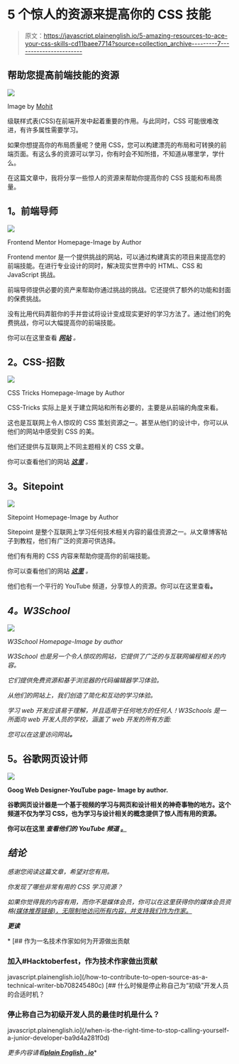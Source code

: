 # 5 个惊人的资源来提高你的 CSS 技能

> 原文：<https://javascript.plainenglish.io/5-amazing-resources-to-ace-your-css-skills-cd11baee7714?source=collection_archive---------7----------------------->

## 帮助您提高前端技能的资源

![](img/7ec6ae7b6d42cb8c3bf52d077e691184.png)

Image by [Mohit](https://medium.com/u/da968086e185?source=post_page-----cd11baee7714--------------------------------)

级联样式表(CSS)在前端开发中起着重要的作用。与此同时，CSS 可能很难改进，有许多属性需要学习。

如果你想提高你的布局质量呢？使用 CSS，您可以构建漂亮的布局和可转换的前端页面。有这么多的资源可以学习，你有时会不知所措，不知道从哪里学，学什么。

在这篇文章中，我将分享一些惊人的资源来帮助你提高你的 CSS 技能和布局质量。

## **1。前端导师**

![](img/a1ea8a542b27da842eef2685abeb3516.png)

Frontend Mentor Homepage-Image by Author

Frontend mentor 是一个提供挑战的网站，可以通过构建真实的项目来提高您的前端技能。在进行专业设计的同时，解决现实世界中的 HTML、CSS 和 JavaScript 挑战。

前端导师提供必要的资产来帮助你通过挑战的挑战。它还提供了额外的功能和封面的保费挑战。

没有比用代码弄脏你的手并尝试将设计变成现实更好的学习方法了。通过他们的免费挑战，你可以大幅提高你的前端技能。

你可以在这里查看 [***网站***](https://www.frontendmentor.io/) *。*

## **2。CSS-招数**

![](img/8e9e5916050a5f4afdb9f4974b89561b.png)

CSS Tricks Homepage-Image by Author

CSS-Tricks 实际上是关于建立网站和所有必要的，主要是从前端的角度来看。

这也是互联网上令人惊叹的 CSS 策划资源之一。甚至从他们的设计中，你可以从他们的网站中感受到 CSS 的美。

他们还提供与互联网上不同主题相关的 CSS 文章。

你可以查看他们的网站 [***这里***](https://css-tricks.com/) *。*

## **3。Sitepoint**

![](img/868d9886169fb1e15928c39b338ff524.png)

Sitepoint Homepage-Image by Author

Sitepoint 是整个互联网上学习任何技术相关内容的最佳资源之一。从文章博客帖子到教程，他们有广泛的资源可供选择。

他们有有用的 CSS 内容来帮助你提高你的前端技能。

你可以查看他们的网站 [***这里***](https://www.sitepoint.com/html-css/css/) *。*

他们也有一个平行的 YouTube 频道，分享惊人的资源。你可以在这里查看[](https://www.youtube.com/channel/UCADyUOnhyEoQqrw_RrsGleA)**。**

## ***4。W3School***

*![](img/228f99fbca23664fc8b136a6ed644ba6.png)*

*W3School Homepage-Image by author*

*W3School 也是另一个令人惊叹的网站，它提供了广泛的与互联网编程相关的内容。*

*它们提供免费资源和基于浏览器的代码编辑器学习体验。*

*从他们的网站上，我们创造了简化和互动的学习体验。*

*学习 web 开发应该易于理解，并且适用于任何地方的任何人！W3Schools 是一所面向 web 开发人员的学校，涵盖了 web 开发的所有方面:*

*您可以在这里访问网站[](https://www.w3schools.com/css/default.asp)**。***

## ****5。谷歌网页设计师****

**![](img/3c03e83bfe74b9ae230ac9be33ffcf5a.png)**

**Goog Web Designer-YouTube page- Image by author.**

**谷歌网页设计器是一个基于视频的学习与网页和设计相关的神奇事物的地方。这个频道不仅为学习 CSS，也为学习与设计相关的概念提供了惊人而有用的资源。**

**你可以在这里 *查看他们的 YouTube 频道 [***。***](https://www.youtube.com/c/googlewebdesigner/videos)***

## ***结论***

*感谢您阅读这篇文章，希望对您有用。*

*你发现了哪些非常有用的 CSS 学习资源？*

*如果你觉得我的内容有用，而你不是媒体会员，你可以在这里获得你的媒体会员资格[(媒体推荐链接)，无限制地访问所有内容，并支持我们作为作家。](https://amjohnphilip.medium.com/membership)*

***更读***

*[](/how-to-contribute-to-open-source-as-a-technical-writer-bb708245480c) [## 作为一名技术作家如何为开源做出贡献

### 加入#Hacktoberfest，作为技术作家做出贡献

javascript.plainenglish.io](/how-to-contribute-to-open-source-as-a-technical-writer-bb708245480c) [](/when-is-the-right-time-to-stop-calling-yourself-a-junior-developer-ba9d4a281f0d) [## 什么时候是停止称自己为“初级”开发人员的合适时机？

### 停止称自己为初级开发人员的最佳时机是什么？

javascript.plainenglish.io](/when-is-the-right-time-to-stop-calling-yourself-a-junior-developer-ba9d4a281f0d) 

*更多内容请看*[***plain English . io***](http://plainenglish.io/)*